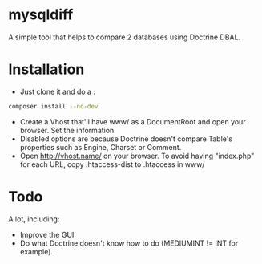 # mysqldiff
A simple tool that helps to compare 2 databases using Doctrine DBAL.

# Installation
* Just clone it and do a :
```bash
composer install --no-dev
```
* Create a Vhost that'll have www/ as a DocumentRoot and open your browser. Set the information
* Disabled options are because Doctrine doesn't compare Table's properties such as Engine, Charset or Comment.
* Open http://vhost.name/ on your browser. To avoid having "index.php" for each URL, copy .htaccess-dist to .htaccess in www/

# Todo
A lot, including:
* Improve the GUI
* Do what Doctrine doesn't know how to do (MEDIUMINT != INT for example).

